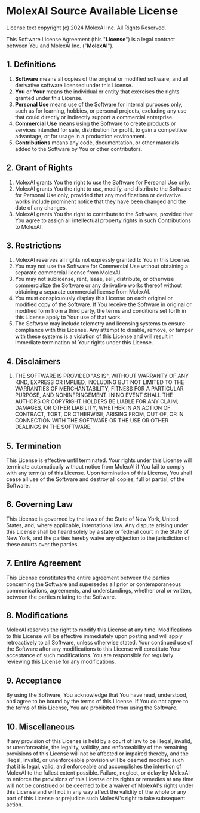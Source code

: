 # MolexAI Source Available License

License text copyright (c) 2024 MolexAI Inc. All Rights Reserved.

This Software License Agreement (this "**License**") is a legal contract between You and MolexAI Inc. ("**MolexAI**").

## 1. Definitions

1. **Software** means all copies of the original or modified software, and all derivative software licensed under this License.
2. **You** or **Your** means the individual or entity that exercises the rights granted under this License.
3. **Personal Use** means use of the Software for internal purposes only, such as for learning, hobbies, or personal projects, excluding any use that could directly or indirectly support a commercial enterprise.
4. **Commercial Use** means using the Software to create products or services intended for sale, distribution for profit, to gain a competitive advantage, or for usage in a production environment.
5. **Contributions** means any code, documentation, or other materials added to the Software by You or other contributors.

## 2. Grant of Rights

1. MolexAI grants You the right to use the Software for Personal Use only.
2. MolexAI grants You the right to use, modify, and distribute the Software for Personal Use only, provided that any modifications or derivative works include prominent notice that they have been changed and the date of any changes.
3. MolexAI grants You the right to contribute to the Software, provided that You agree to assign all intellectual property rights in such Contributions to MolexAI.

## 3. Restrictions

1. MolexAI reserves all rights not expressly granted to You in this License.
2. You may not use the Software for Commercial Use without obtaining a separate commercial license from MolexAI.
3. You may not sublicense, rent, lease, sell, distribute, or otherwise commercialize the Software or any derivative works thereof without obtaining a separate commercial license from MolexAI.
4. You must conspicuously display this License on each original or modified copy of the Software. If You receive the Software in original or modified form from a third party, the terms and conditions set forth in this License apply to Your use of that work.
5. The Software may include telemetry and licensing systems to ensure compliance with this License. Any attempt to disable, remove, or tamper with these systems is a violation of this License and will result in immediate termination of Your rights under this License.

## 4. Disclaimers

1. THE SOFTWARE IS PROVIDED "AS IS", WITHOUT WARRANTY OF ANY KIND, EXPRESS OR IMPLIED, INCLUDING BUT NOT LIMITED TO THE WARRANTIES OF MERCHANTABILITY, FITNESS FOR A PARTICULAR PURPOSE, AND NONINFRINGEMENT. IN NO EVENT SHALL THE AUTHORS OR COPYRIGHT HOLDERS BE LIABLE FOR ANY CLAIM, DAMAGES, OR OTHER LIABILITY, WHETHER IN AN ACTION OF CONTRACT, TORT, OR OTHERWISE, ARISING FROM, OUT OF, OR IN CONNECTION WITH THE SOFTWARE OR THE USE OR OTHER DEALINGS IN THE SOFTWARE.

## 5. Termination

This License is effective until terminated. Your rights under this License will terminate automatically without notice from MolexAI if You fail to comply with any term(s) of this License. Upon termination of this License, You shall cease all use of the Software and destroy all copies, full or partial, of the Software.

## 6. Governing Law

This License is governed by the laws of the State of New York, United States, and, where applicable, international law. Any dispute arising under this License shall be heard solely by a state or federal court in the State of New York, and the parties hereby waive any objection to the jurisdiction of these courts over the parties.

## 7. Entire Agreement

This License constitutes the entire agreement between the parties concerning the Software and supersedes all prior or contemporaneous communications, agreements, and understandings, whether oral or written, between the parties relating to the Software.

## 8. Modifications

MolexAI reserves the right to modify this License at any time. Modifications to this License will be effective immediately upon posting and will apply retroactively to all Software, unless otherwise stated. Your continued use of the Software after any modifications to this License will constitute Your acceptance of such modifications. You are responsible for regularly reviewing this License for any modifications.

## 9. Acceptance

By using the Software, You acknowledge that You have read, understood, and agree to be bound by the terms of this License. If You do not agree to the terms of this License, You are prohibited from using the Software.

## 10. Miscellaneous

If any provision of this License is held by a court of law to be illegal, invalid, or unenforceable, the legality, validity, and enforceability of the remaining provisions of this License will not be affected or impaired thereby, and the illegal, invalid, or unenforceable provision will be deemed modified such that it is legal, valid, and enforceable and accomplishes the intention of MolexAI to the fullest extent possible. Failure, neglect, or delay by MolexAI to enforce the provisions of this License or its rights or remedies at any time will not be construed or be deemed to be a waiver of MolexAI's rights under this License and will not in any way affect the validity of the whole or any part of this License or prejudice such MolexAI's right to take subsequent action.
